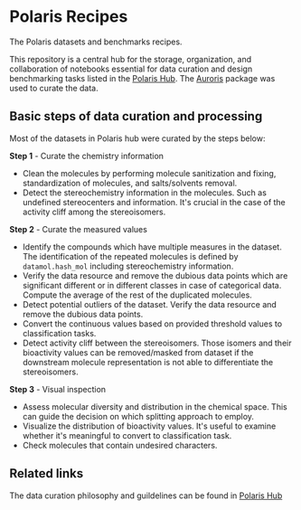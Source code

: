 # Polaris Recipes

The Polaris datasets and benchmarks recipes.

This repository is a central hub for the storage, organization, and collaboration of notebooks essential for data curation and design benchmarking tasks listed in the [Polaris Hub](https://polarishub.io). The [Auroris](https://github.com/polaris-hub/auroris) package was used to curate the data.

## Basic steps of data curation and processing
Most of the datasets in Polaris hub were curated by the steps below:

**Step 1** - Curate the chemistry information
  - Clean the molecules by performing molecule sanitization and fixing, standardization of molecules, and salts/solvents removal.
  - Detect the stereochemistry information in the molecules. Such as undefined stereocenters and information. It's crucial in the case of the activity cliff among the stereoisomers.


**Step 2** - Curate the measured values
  - Identify the compounds which have multiple measures in the dataset. The identification of the repeated molecules is defined by `datamol.hash_mol` including stereochemistry information.
  - Verify the data resource and remove the dubious data points which are significant different or in different classes in case of categorical data. Compute the average of the rest of the duplicated molecules.
  - Detect potential outliers of the dataset. Verify the data resource and remove the dubious data points.
  - Convert the continuous values based on provided threshold values to classification tasks.
  - Detect activity cliff between the stereoisomers. Those isomers and their bioactivity values can be removed/masked from dataset if the downstream molecule representation is not able to differentiate the stereoisomers.


**Step 3** - Visual inspection
  - Assess molecular diversity and distribution in the chemical space. This can guide the decision on which splitting approach to employ. 
  - Visualize the distribution of bioactivity values. It's useful to examine whether it's meaningful to convert to classification task.
  - Check molecules that contain undesired characters.

## Related links
The data curation philosophy and guildelines can be found in [Polaris Hub](https://polarishub.io/pages/documentation)
